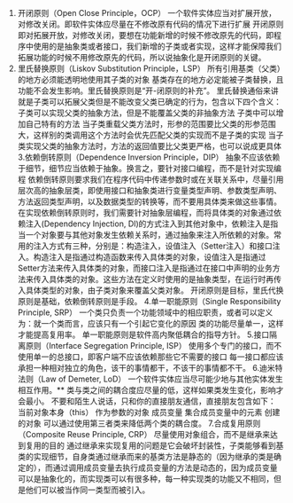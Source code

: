 1. 开闭原则（Open Close Principle，OCP）
一个软件实体应当对扩展开放，对修改关闭。即软件实体应尽量在不修改原有代码的情况下进行扩展
开闭原则即对拓展开放，对修改关闭，要想在功能新增的时候不修改原先的代码，即程序中使用的是抽象类或者接口，我们新增的子类或者实现，这样才能保障我们拓展功能的时候不用修改原先的代码，所以说抽象化是开闭原则的关键。
1. 里氏替换原则（Liskov Substitution Principle，LSP）
所有引用基类（父类）的地方必须能透明地使用其子类的对象
基类存在的地方必定能被子类替换，且功能不会发生影响。里氏替换原则是“开-闭原则的补充”。
里氏替换通俗来讲就是子类可以拓展父类但是不能改变父类已确定的行为，包含以下四个含义：
子类可以实现父类的抽象方法，但是不能覆盖父类的非抽象方法
子类中可以增加自己特有的方法
当子类重载父类方法时，形参的范围要比父类的形参范围大，这样别的类调用这个方法时会优先匹配父类的实现而不是子类的实现
当子类实现父类的抽象方法时，方法的返回值要比父类更严格，也可以说成更具体
3.依赖倒转原则（Dependence Inversion Principle，DIP）
抽象不应该依赖于细节，细节应当依赖于抽象。换言之，要针对接口编程，而不是针对实现编程
依赖倒转原则要求我们在程序代码中传递参数时或在关联关系中，尽量引用层次高的抽象层类，即使用接口和抽象类进行变量类型声明、参数类型声明、方法返回类型声明，以及数据类型的转换等，而不要用具体类来做这些事情。
在实现依赖倒转原则时，我们需要针对抽象层编程，而将具体类的对象通过依赖注入(Dependency Injection, DI)的方式注入到其他对象中，依赖注入是指当一个对象要与其他对象发生依赖关系时，通过抽象来注入所依赖的对象。常用的注入方式有三种，分别是：构造注入，设值注入（Setter注入）和接口注入。构造注入是指通过构造函数来传入具体类的对象，设值注入是指通过Setter方法来传入具体类的对象，而接口注入是指通过在接口中声明的业务方法来传入具体类的对象。这些方法在定义时使用的是抽象类型，在运行时再传入具体类型的对象，由子类对象来覆盖父类对象。
开闭原则是目标，里氏代换原则是基础，依赖倒转原则是手段。
4.单一职能原则（Single Responsibility Principle, SRP）
一个类只负责一个功能领域中的相应职责，或者可以定义为：就一个类而言，应该只有一个引起它变化的原因
类的功能尽量单一，这样才能提高复用率。
单一职能原则是软件高内聚低耦合的指导方针。
5.接口隔离原则（Interface Segregation Principle, ISP）
使用多个专门的接口，而不使用单一的总接口，即客户端不应该依赖那些它不需要的接口
每一接口都应该承担一种相对独立的角色，该干的事情都干，不该干的事情都不干。
6.迪米特法则（Law of Demeter, LoD）
一个软件实体应当尽可能少地与其他实体发生相互作用。**
类与类之间的耦合度应尽量的低，这样如果类发生变化，影响才会最小。
不要和陌生人说话，只和你的直接朋友通信，直接朋友包含如下：
当前对象本身（this）
作为参数的对象
成员变量
集合成员变量中的元素
创建的对象
可以通过使用第三者类来降低两个类的耦合度。
7.合成复用原则（Composite Reuse Principle, CRP）
尽量使用对象组合，而不是继承来达到复用的目的
通过继承来实现复用的问题是它会破坏封装性，子类能够看到基类的实现细节，自身类通过继承而来的基类方法是静态的（因为继承的类是确定的），而通过调用成员变量去执行成员变量的方法是动态的，因为成员变量可以是抽象化的，而实现类可以有很多种，每一种实现类的功能又不相同，但是他们可以被当作同一类型而被引入。